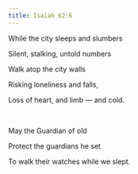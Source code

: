 ```yaml
---
title: Isaiah 62:6
---
```






While the city sleeps and slumbers 

Silent, stalking, untold numbers 

Walk atop the city walls

Risking loneliness and falls,

Loss of heart, and limb — and cold. 

 

May the Guardian of old

Protect the guardians he set

To walk their watches while we slept.
